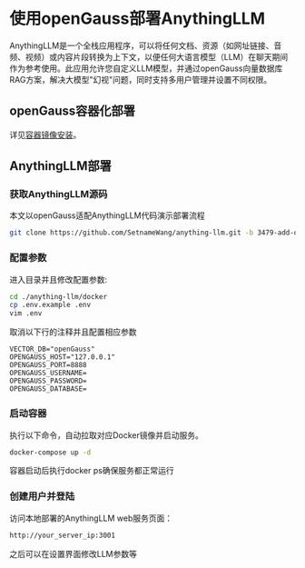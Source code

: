 # 使用openGauss部署AnythingLLM
AnythingLLM是一个全栈应用程序，可以将任何文档、资源（如网址链接、音频、视频）或内容片段转换为上下文，以便任何大语言模型（LLM）在聊天期间作为参考使用。此应用允许您自定义LLM模型，并通过openGauss向量数据库RAG方案，解决大模型"幻视"问题，同时支持多用户管理并设置不同权限。

## openGauss容器化部署
详见[容器镜像安装](../InstallationGuide/容器镜像安装.md)。

## AnythingLLM部署
### 获取AnythingLLM源码
本文以openGauss适配AnythingLLM代码演示部署流程
```bash
git clone https://github.com/SetnameWang/anything-llm.git -b 3479-add-opengauss-support
```

### 配置参数
进入目录并且修改配置参数:
```bash
cd ./anything-llm/docker
cp .env.example .env
vim .env
```
取消以下行的注释并且配置相应参数
```
VECTOR_DB="openGauss"
OPENGAUSS_HOST="127.0.0.1"
OPENGAUSS_PORT=8888
OPENGAUSS_USERNAME=
OPENGAUSS_PASSWORD=
OPENGAUSS_DATABASE=
```

### 启动容器
执行以下命令，自动拉取对应Docker镜像并启动服务。
```bash
docker-compose up -d
```
容器启动后执行docker ps确保服务都正常运行

### 创建用户并登陆
访问本地部署的AnythingLLM web服务页面：
```bash
http://your_server_ip:3001
```

之后可以在设置界面修改LLM参数等